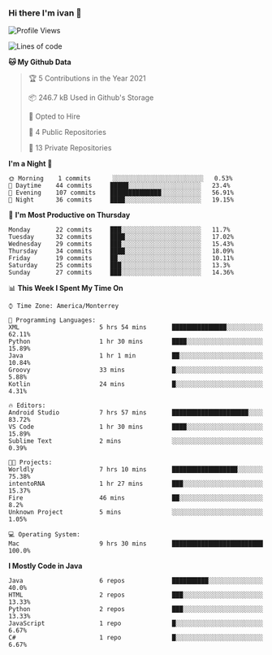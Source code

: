 ### Hi there I'm ivan 👋
<!--START_SECTION:waka-->
![Profile Views](http://img.shields.io/badge/Profile%20Views-27-blue)

![Lines of code](https://img.shields.io/badge/From%20Hello%20World%20I%27ve%20Written-2.2%20million%20lines%20of%20code-blue)

**🐱 My Github Data** 

> 🏆 5 Contributions in the Year 2021
 > 
> 📦 246.7 kB Used in Github's Storage 
 > 
> 💼 Opted to Hire
 > 
> 📜 4 Public Repositories 
 > 
> 🔑 13 Private Repositories  
 > 
**I'm a Night 🦉** 

```text
🌞 Morning    1 commits      ░░░░░░░░░░░░░░░░░░░░░░░░░   0.53% 
🌆 Daytime    44 commits     █████░░░░░░░░░░░░░░░░░░░░   23.4% 
🌃 Evening    107 commits    ██████████████░░░░░░░░░░░   56.91% 
🌙 Night      36 commits     ████░░░░░░░░░░░░░░░░░░░░░   19.15%

```
📅 **I'm Most Productive on Thursday** 

```text
Monday       22 commits     ███░░░░░░░░░░░░░░░░░░░░░░   11.7% 
Tuesday      32 commits     ████░░░░░░░░░░░░░░░░░░░░░   17.02% 
Wednesday    29 commits     ███░░░░░░░░░░░░░░░░░░░░░░   15.43% 
Thursday     34 commits     ████░░░░░░░░░░░░░░░░░░░░░   18.09% 
Friday       19 commits     ██░░░░░░░░░░░░░░░░░░░░░░░   10.11% 
Saturday     25 commits     ███░░░░░░░░░░░░░░░░░░░░░░   13.3% 
Sunday       27 commits     ███░░░░░░░░░░░░░░░░░░░░░░   14.36%

```


📊 **This Week I Spent My Time On** 

```text
⌚︎ Time Zone: America/Monterrey

💬 Programming Languages: 
XML                      5 hrs 54 mins       ███████████████░░░░░░░░░░   62.11% 
Python                   1 hr 30 mins        ████░░░░░░░░░░░░░░░░░░░░░   15.89% 
Java                     1 hr 1 min          ██░░░░░░░░░░░░░░░░░░░░░░░   10.84% 
Groovy                   33 mins             █░░░░░░░░░░░░░░░░░░░░░░░░   5.88% 
Kotlin                   24 mins             █░░░░░░░░░░░░░░░░░░░░░░░░   4.31%

🔥 Editors: 
Android Studio           7 hrs 57 mins       █████████████████████░░░░   83.72% 
VS Code                  1 hr 30 mins        ████░░░░░░░░░░░░░░░░░░░░░   15.89% 
Sublime Text             2 mins              ░░░░░░░░░░░░░░░░░░░░░░░░░   0.39%

🐱‍💻 Projects: 
Worldly                  7 hrs 10 mins       ██████████████████░░░░░░░   75.38% 
intentoRNA               1 hr 27 mins        ███░░░░░░░░░░░░░░░░░░░░░░   15.37% 
Fire                     46 mins             ██░░░░░░░░░░░░░░░░░░░░░░░   8.2% 
Unknown Project          5 mins              ░░░░░░░░░░░░░░░░░░░░░░░░░   1.05%

💻 Operating System: 
Mac                      9 hrs 30 mins       █████████████████████████   100.0%

```

**I Mostly Code in Java** 

```text
Java                     6 repos             ██████████░░░░░░░░░░░░░░░   40.0% 
HTML                     2 repos             ███░░░░░░░░░░░░░░░░░░░░░░   13.33% 
Python                   2 repos             ███░░░░░░░░░░░░░░░░░░░░░░   13.33% 
JavaScript               1 repo              █░░░░░░░░░░░░░░░░░░░░░░░░   6.67% 
C#                       1 repo              █░░░░░░░░░░░░░░░░░░░░░░░░   6.67%

```



<!--END_SECTION:waka-->

<!--
<p align="center">
  <img src ="https://github-readme-stats.vercel.app/api?username=ivanjtm&show_icons=true&count_private=true&theme=default&hide_border=true&include_all_commits=true?count_private=true">
  <img src ="https://github-readme-stats.vercel.app/api/top-langs/?username=ivanjtm&layout=compact&hide_border=true&langs_count=50">
  <img src="https://github-readme-stats.vercel.app/api/wakatime?username=ivanjtm&hide_border=true"> 
</p>
-->
